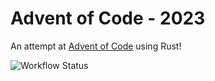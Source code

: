 # Advent of Code - 2023

An attempt at [Advent of Code](https://adventofcode.com/2023) using Rust!

![[Workflow Status](https://github.com/shaunburdick/advent-of-code-2023/actions/workflows/rust.yml)](https://github.com/shaunburdick/advent-of-code-2023/actions/workflows/rust.yml/badge.svg)
